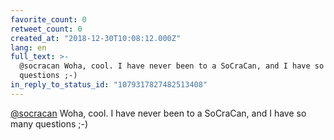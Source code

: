 ```yaml
---
favorite_count: 0
retweet_count: 0
created_at: "2018-12-30T10:08:12.000Z"
lang: en
full_text: >-
  @socracan Woha, cool. I have never been to a SoCraCan, and I have so many
  questions ;-)
in_reply_to_status_id: "1079317827482513408"
---
```


[@socracan](https://twitter.com/socracan) Woha, cool. I have never been to a
SoCraCan, and I have so many questions ;-)
